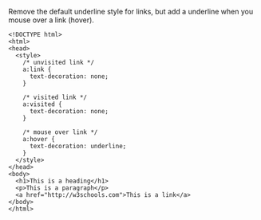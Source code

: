 Remove the default underline style for links, but add a underline when you mouse over a link (hover).

    <!DOCTYPE html>
    <html>
    <head>
      <style>
        /* unvisited link */
        a:link {
          text-decoration: none;
        }
    
        /* visited link */
        a:visited {
          text-decoration: none;
        }
    
        /* mouse over link */
        a:hover {
          text-decoration: underline;
        }
      </style>
    </head>
    <body>
      <h1>This is a heading</h1>
      <p>This is a paragraph</p>
      <a href="http://w3schools.com">This is a link</a>
    </body>
    </html>
